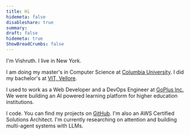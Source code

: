 ```yaml
---
title: Hi
hidemeta: false
disableshare: true
summary: 
draft: false
hidemeta: true
ShowBreadCrumbs: false
---
```


I'm Vishruth. I live in New York.

I am doing my master's in Computer Science at [Columbia University](https://www.columbia.edu/). I did my bachelor's at [VIT, Vellore](https://vit.ac.in/).

I used to work as a Web Developer and a DevOps Engineer at [GoPlus Inc.](https://go-plus.io/) We were building an AI powered learning platform for higher education institutions.

I code. You can find my projects on [GitHub](https://github.com/vishruthdevan/). I'm also an AWS Certified Solutions Architect. I'm currently researching on attention and building multi-agent systems with LLMs.
